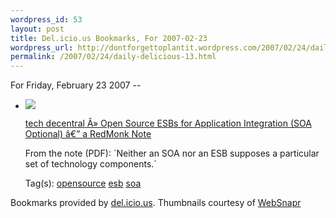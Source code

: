 ```yaml
--- 
wordpress_id: 53
layout: post
title: Del.icio.us Bookmarks, For 2007-02-23
wordpress_url: http://dontforgettoplantit.wordpress.com/2007/02/24/daily-delicious-13/
permalink: /2007/02/24/daily-delicious-13.html
---
```

<p class="daily-delicious-header">For Friday, February 23 2007 --</p>
<ul class="daily-delicious">
    <li><img src="http://images.websnapr.com/?url=http://redmonk.com/anne/2007/02/22/open-source-esbs-for-application-integration/"> <p><a href="http://redmonk.com/anne/2007/02/22/open-source-esbs-for-application-integration/" title="http://redmonk.com/anne/2007/02/22/open-source-esbs-for-application-integration/">tech decentral Â» Open Source ESBs for Application Integration (SOA Optional) â€” a RedMonk Note</a></p>
<p>From the note (PDF): `Neither an SOA nor an ESB supposes a particular set of technology components.`</p><div class="daily-delicious-tags">Tag(s): <a href="http://del.icio.us/popular/opensource">opensource</a> <a href="http://del.icio.us/popular/esb">esb</a> <a href="http://del.icio.us/popular/soa">soa</a> </div></li></ul><p class="daily-delicious-footer">Bookmarks provided by <a href="http://del.icio.us/cyu">del.icio.us</a>.  Thumbnails courtesy of <a href="http://websnapr.com">WebSnapr</a>
